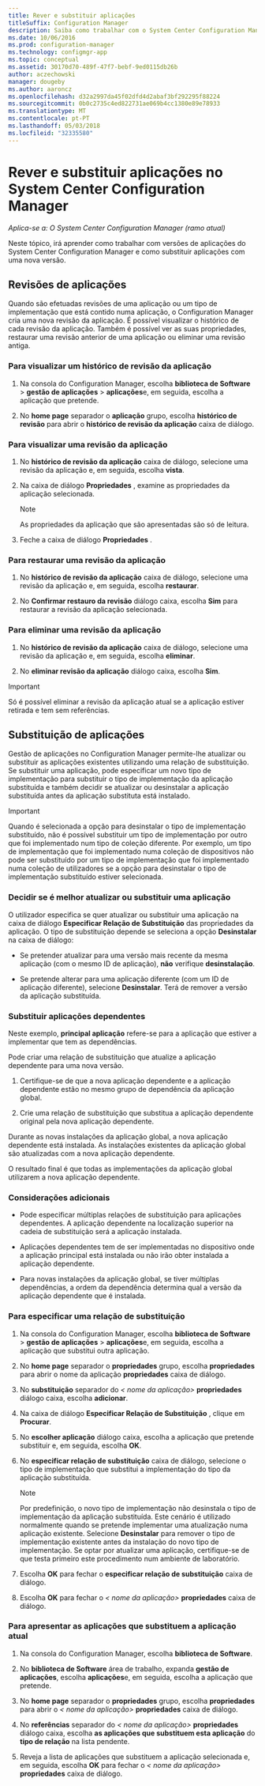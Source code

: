 ```yaml
---
title: Rever e substituir aplicações
titleSuffix: Configuration Manager
description: Saiba como trabalhar com o System Center Configuration Manager versões da aplicação e substituir aplicações.
ms.date: 10/06/2016
ms.prod: configuration-manager
ms.technology: configmgr-app
ms.topic: conceptual
ms.assetid: 30170d70-489f-47f7-bebf-9ed0115db26b
author: aczechowski
manager: dougeby
ms.author: aaroncz
ms.openlocfilehash: d32a2997da45f02dfd4d2abaf3bf292295f88224
ms.sourcegitcommit: 0b0c2735c4ed822731ae069b4cc1380e89e78933
ms.translationtype: MT
ms.contentlocale: pt-PT
ms.lasthandoff: 05/03/2018
ms.locfileid: "32335580"
---
```

# <a name="revise-and-supersede-applications-in-system-center-configuration-manager"></a>Rever e substituir aplicações no System Center Configuration Manager

*Aplica-se a: O System Center Configuration Manager (ramo atual)*

Neste tópico, irá aprender como trabalhar com versões de aplicações do System Center Configuration Manager e como substituir aplicações com uma nova versão.  

##  <a name="application-revisions"></a>Revisões de aplicações  
 Quando são efetuadas revisões de uma aplicação ou um tipo de implementação que está contido numa aplicação, o Configuration Manager cria uma nova revisão da aplicação. É possível visualizar o histórico de cada revisão da aplicação. Também é possível ver as suas propriedades, restaurar uma revisão anterior de uma aplicação ou eliminar uma revisão antiga.  

### <a name="to-display-an-application-revision-history"></a>Para visualizar um histórico de revisão da aplicação  

1.  Na consola do Configuration Manager, escolha **biblioteca de Software** > **gestão de aplicações** > **aplicações**e, em seguida, escolha a aplicação que pretende.  

3.  No **home page** separador o **aplicação** grupo, escolha **histórico de revisão** para abrir o **histórico de revisão da aplicação** caixa de diálogo.  

### <a name="to-view-an-application-revision"></a>Para visualizar uma revisão da aplicação  

1.  No **histórico de revisão da aplicação** caixa de diálogo, selecione uma revisão da aplicação e, em seguida, escolha **vista**.  

2.  Na caixa de diálogo **Propriedades** , examine as propriedades da aplicação selecionada.  

    > [!NOTE]  
    >  As propriedades da aplicação que são apresentadas são só de leitura.  

3.  Feche a caixa de diálogo **Propriedades** .  

### <a name="to-restore-an-application-revision"></a>Para restaurar uma revisão da aplicação  

1.  No **histórico de revisão da aplicação** caixa de diálogo, selecione uma revisão da aplicação e, em seguida, escolha **restaurar**.  

2.  No **Confirmar restauro da revisão** diálogo caixa, escolha **Sim** para restaurar a revisão da aplicação selecionada.  

### <a name="to-delete-an-application-revision"></a>Para eliminar uma revisão da aplicação  

1.  No **histórico de revisão da aplicação** caixa de diálogo, selecione uma revisão da aplicação e, em seguida, escolha **eliminar**.  

2.  No **eliminar revisão da aplicação** diálogo caixa, escolha **Sim**.  

> [!IMPORTANT]  
>  Só é possível eliminar a revisão da aplicação atual se a aplicação estiver retirada e tem sem referências.  

##  <a name="application-supersedence"></a>Substituição de aplicações  
 Gestão de aplicações no Configuration Manager permite-lhe atualizar ou substituir as aplicações existentes utilizando uma relação de substituição. Se substituir uma aplicação, pode especificar um novo tipo de implementação para substituir o tipo de implementação da aplicação substituída e também decidir se atualizar ou desinstalar a aplicação substituída antes da aplicação substituta está instalado.  

> [!IMPORTANT]  
>  Quando é selecionada a opção para desinstalar o tipo de implementação substituído, não é possível substituir um tipo de implementação por outro que foi implementado num tipo de coleção diferente.  Por exemplo, um tipo de implementação que foi implementado numa coleção de dispositivos não pode ser substituído por um tipo de implementação que foi implementado numa coleção de utilizadores se a opção para desinstalar o tipo de implementação substituído estiver selecionada.  

### <a name="decide-whether-to-upgrade-or-replace-an-application"></a>Decidir se é melhor atualizar ou substituir uma aplicação  
 O utilizador especifica se quer atualizar ou substituir uma aplicação na caixa de diálogo **Especificar Relação de Substituição** das propriedades da aplicação. O tipo de substituição depende se seleciona a opção **Desinstalar** na caixa de diálogo:  

-   Se pretender atualizar para uma versão mais recente da mesma aplicação (com o mesmo ID de aplicação), **não** verifique **desinstalação**.  

-   Se pretende alterar para uma aplicação diferente (com um ID de aplicação diferente), selecione **Desinstalar**. Terá de remover a versão da aplicação substituída.  

### <a name="supersede-dependent-applications"></a>Substituir aplicações dependentes  
 Neste exemplo, **principal aplicação** refere-se para a aplicação que estiver a implementar que tem as dependências.  

 Pode criar uma relação de substituição que atualize a aplicação dependente para uma nova versão.  

1.  Certifique-se de que a nova aplicação dependente e a aplicação dependente estão no mesmo grupo de dependência da aplicação global.  

2.  Crie uma relação de substituição que substitua a aplicação dependente original pela nova aplicação dependente.  

 Durante as novas instalações da aplicação global, a nova aplicação dependente está instalada. As instalações existentes da aplicação global são atualizadas com a nova aplicação dependente.  

 O resultado final é que todas as implementações da aplicação global utilizarem a nova aplicação dependente.  

### <a name="further-considerations"></a>Considerações adicionais  

-   Pode especificar múltiplas relações de substituição para aplicações dependentes. A aplicação dependente na localização superior na cadeia de substituição será a aplicação instalada.  

-   Aplicações dependentes tem de ser implementadas no dispositivo onde a aplicação principal está instalada ou não irão obter instalada a aplicação dependente.  

-   Para novas instalações da aplicação global, se tiver múltiplas dependências, a ordem da dependência determina qual a versão da aplicação dependente que é instalada.  

### <a name="to-specify-a-supersedence-relationship"></a>Para especificar uma relação de substituição  

1.  Na consola do Configuration Manager, escolha **biblioteca de Software** > **gestão de aplicações** > **aplicações**e, em seguida, escolha a aplicação que substitui outra aplicação.  

3.  No **home page** separador o **propriedades** grupo, escolha **propriedades** para abrir o nome da aplicação **propriedades** caixa de diálogo.  

4.  No **substituição** separador do *< nome da aplicação\>*  **propriedades** diálogo caixa, escolha **adicionar**.  

5.  Na caixa de diálogo **Especificar Relação de Substituição** , clique em **Procurar**.  

6.  No **escolher aplicação** diálogo caixa, escolha a aplicação que pretende substituir e, em seguida, escolha **OK**.  

7.  No **especificar relação de substituição** caixa de diálogo, selecione o tipo de implementação que substitui a implementação do tipo da aplicação substituída.  

    > [!NOTE]  
    >  Por predefinição, o novo tipo de implementação não desinstala o tipo de implementação da aplicação substituída. Este cenário é utilizado normalmente quando se pretende implementar uma atualização numa aplicação existente. Selecione **Desinstalar** para remover o tipo de implementação existente antes da instalação do novo tipo de implementação. Se optar por atualizar uma aplicação, certifique-se de que testa primeiro este procedimento num ambiente de laboratório.  

8.  Escolha **OK** para fechar o **especificar relação de substituição** caixa de diálogo.  

9. Escolha **OK** para fechar o *< nome da aplicação\>* **propriedades** caixa de diálogo.  

### <a name="to-display-applications-that-supersede-the-current-application"></a>Para apresentar as aplicações que substituem a aplicação atual  

1.  Na consola do Configuration Manager, escolha **biblioteca de Software**.  

2.  No **biblioteca de Software** área de trabalho, expanda **gestão de aplicações**, escolha **aplicações**e, em seguida, escolha a aplicação que pretende.  

3.  No **home page** separador o **propriedades** grupo, escolha **propriedades** para abrir o *< nome da aplicação\>*  **propriedades** caixa de diálogo.  

4.  No **referências** separador do *< nome da aplicação\>*  **propriedades** diálogo caixa, escolha **as aplicações que substituem esta aplicação** do **tipo de relação** na lista pendente.  

5.  Reveja a lista de aplicações que substituem a aplicação selecionada e, em seguida, escolha **OK** para fechar o *< nome da aplicação\>*  **propriedades** caixa de diálogo.  

